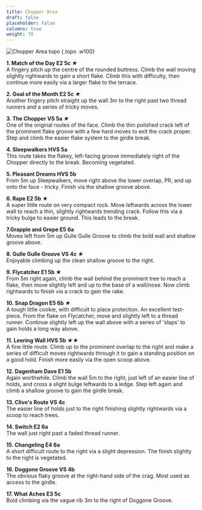 ```yaml
---
title: Chopper Area
draft: false
placeholder: false
columns: true
weight: 70
---
```



![Chopper Area topo](/img/peak/cheedale/CHOPPER.gif)
{.topo .w100}

**1. Match of the Day E2 5c *★***  
A fingery pitch up the centre of the rounded buttress. Climb the wall moving slightly rightwards to gain a short flake. Climb this with difficulty, then continue more easily via a larger flake to the terrace.

**2. Goal of the Month E2 5c *★***  
Another fingery pitch straight up the wall 3m to the right past two thread runners and a series of tricky moves.

**3. The Chopper VS 5a *★***  
One of the original routes of the face. Climb the thin polished crack left of the prominent flake groove with a few hard moves to exit the crack proper. Step and climb the easier flake system to the girdle break.

**4. Sleepwalkers HVS 5a**  
This route takes the flakey, left-facing groove immediately right of the Chopper directly to the break. Becoming vegetated.

**5. Pleasant Dreams HVS 5b**  
From 5m up Sleepwalkers, move right above the lower overlap, PR, and up onto the face - tricky. Finish via the shallow groove above.

**6. Rape E2 5b *★***  
A super little route on very compact rock. Move leftwards across the lower wall to reach a thin, slightly rightwards trending crack. Follow this via a tricky bulge to easier ground. This leads to the break.

**7.Grapple and Grope E5 6a**  
Moves left from 5m up Gulle Gulle Groove to climb the bold wall and shallow groove above.

**8. Gulle Gulle Groove VS 4c *★***  
Enjoyable climbing up the clean shallow groove to the right.

**9. Flycatcher E1 5b *★***  
From 5m right again, climb the wall behind the prominent tree to reach a flake, then move slightly left and up to the base of a wall/nose. Now climb rightwards to finish via a crack to gain the rake.

**10. Snap Dragon E5 6b *★***  
A tough little cookie, with difficult to place protection. An excellent test-piece. From the flake on Flycatcher, move and slightly left to a thread runner. Continue slightly left up the wall above with a series of 'slaps' to gain holds a long way above.

**11. Leering Wall HVS 5b *★★***  
A fine little route. Climb up to the prominent overlap to the right and make a series of difficult moves rightwards through it to gain a standing position on a good hold. Finish more easily via the open scoop above.

**12. Dagenham Dave E1 5b**  
Again worthwhile. Climb the wall 5m to the right, just left of an easier line of holds, and cross a slight bulge leftwards to a ledge. Step left again and climb a shallow groove to gain the girdle break.

**13. Clive's Route VS 4c**  
The easier line of holds just to the right finishing slightly rightwards via a scoop to reach trees.

**14. Switch E2 6a**  
The wall just right past a faded thread runner.

**15. Changeling E4 6a**  
A short difficult route to the right via a slight depression. The finish slightly to the right is vegetated.

**16. Doggone Groove VS 4b**  
The obvious flaky groove at the right-hand side of the crag. Most used as access to the girdle.

**17. What Aches E3 5c**  
Bold climbing via the vague rib 3m to the right of Doggone Groove.
